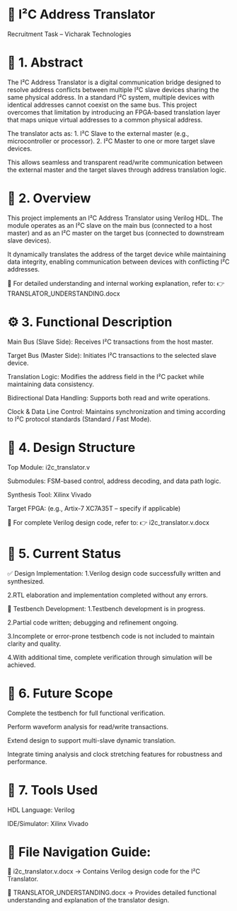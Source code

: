# 🧠  I²C Address Translator
Recruitment Task – Vicharak Technologies

# 🧾 1. Abstract
The I²C Address Translator is a digital communication bridge designed to resolve address conflicts between multiple I²C slave devices sharing the same physical address.
In a standard I²C system, multiple devices with identical addresses cannot coexist on the same bus.
This project overcomes that limitation by introducing an FPGA-based translation layer that maps unique virtual addresses to a common physical address.

The translator acts as:
      1. I²C Slave to the external master (e.g., microcontroller or processor).
      2. I²C Master to one or more target slave devices.

This allows seamless and transparent read/write communication between the external master and the target slaves through address translation logic.

# 🧩 2. Overview
This project implements an I²C Address Translator using Verilog HDL.
The module operates as an I²C slave on the main bus (connected to a host master) and as an I²C master on the target bus (connected to downstream slave devices).

It dynamically translates the address of the target device while maintaining data integrity, enabling communication between devices with conflicting I²C addresses.

📄 For detailed understanding and internal working explanation, refer to:
👉 TRANSLATOR_UNDERSTANDING.docx

# ⚙️ 3. Functional Description
Main Bus (Slave Side): Receives I²C transactions from the host master.

Target Bus (Master Side): Initiates I²C transactions to the selected slave device.

Translation Logic: Modifies the address field in the I²C packet while maintaining data consistency.

Bidirectional Data Handling: Supports both read and write operations.

Clock & Data Line Control: Maintains synchronization and timing according to I²C protocol standards (Standard / Fast Mode).

# 🧱 4. Design Structure
Top Module: i2c_translator.v

Submodules: FSM-based control, address decoding, and data path logic.

Synthesis Tool: Xilinx Vivado

Target FPGA: (e.g., Artix-7 XC7A35T – specify if applicable)

📄 For complete Verilog design code, refer to:
👉 i2c_translator.v.docx

# 🧩 5. Current Status
✅ Design Implementation:
1.Verilog design code successfully written and synthesized.

2.RTL elaboration and implementation completed without any errors.

🧪 Testbench Development:
1.Testbench development is in progress.

2.Partial code written; debugging and refinement ongoing.

3.Incomplete or error-prone testbench code is not included to maintain clarity and quality.

4.With additional time, complete verification through simulation will be achieved.

# 🔮 6. Future Scope
Complete the testbench for full functional verification.

Perform waveform analysis for read/write transactions.

Extend design to support multi-slave dynamic translation.

Integrate timing analysis and clock stretching features for robustness and performance.

# 🧰 7. Tools Used
HDL Language: Verilog

IDE/Simulator: Xilinx Vivado


# 📘 File Navigation Guide:

🧩 i2c_translator.v.docx → Contains Verilog design code for the I²C Translator.

📖 TRANSLATOR_UNDERSTANDING.docx → Provides detailed functional understanding and explanation of the translator design.


